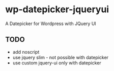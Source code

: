 # wp-datepicker-jqueryui
A Datepicker for Wordpress with JQuery UI

## TODO
- add noscript
- use jquery slim - not possible with datepicker
- use custom jquery-ui only with datepicker
